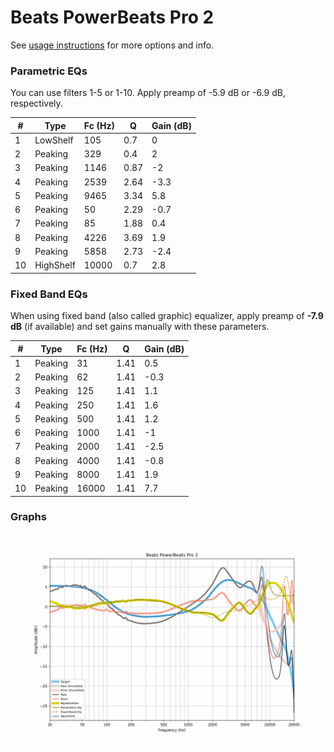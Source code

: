 # Beats PowerBeats Pro 2
See [usage instructions](https://github.com/jaakkopasanen/AutoEq#usage) for more options and info.

### Parametric EQs
You can use filters 1-5 or 1-10. Apply preamp of -5.9 dB or -6.9 dB, respectively.

|   # | Type      |   Fc (Hz) |    Q |   Gain (dB) |
|-----|-----------|-----------|------|-------------|
|   1 | LowShelf  |       105 | 0.7  |         0   |
|   2 | Peaking   |       329 | 0.4  |         2   |
|   3 | Peaking   |      1146 | 0.87 |        -2   |
|   4 | Peaking   |      2539 | 2.64 |        -3.3 |
|   5 | Peaking   |      9465 | 3.34 |         5.8 |
|   6 | Peaking   |        50 | 2.29 |        -0.7 |
|   7 | Peaking   |        85 | 1.88 |         0.4 |
|   8 | Peaking   |      4226 | 3.69 |         1.9 |
|   9 | Peaking   |      5858 | 2.73 |        -2.4 |
|  10 | HighShelf |     10000 | 0.7  |         2.8 |

### Fixed Band EQs
When using fixed band (also called graphic) equalizer, apply preamp of **-7.9 dB** (if available) and set gains manually with these parameters.

|   # | Type    |   Fc (Hz) |    Q |   Gain (dB) |
|-----|---------|-----------|------|-------------|
|   1 | Peaking |        31 | 1.41 |         0.5 |
|   2 | Peaking |        62 | 1.41 |        -0.3 |
|   3 | Peaking |       125 | 1.41 |         1.1 |
|   4 | Peaking |       250 | 1.41 |         1.6 |
|   5 | Peaking |       500 | 1.41 |         1.2 |
|   6 | Peaking |      1000 | 1.41 |        -1   |
|   7 | Peaking |      2000 | 1.41 |        -2.5 |
|   8 | Peaking |      4000 | 1.41 |        -0.8 |
|   9 | Peaking |      8000 | 1.41 |         1.9 |
|  10 | Peaking |     16000 | 1.41 |         7.7 |

### Graphs
![](./Beats%20PowerBeats%20Pro%202.png)

